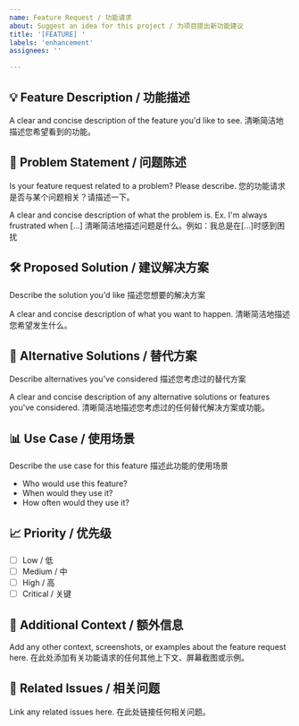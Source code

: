 ```yaml
---
name: Feature Request / 功能请求
about: Suggest an idea for this project / 为项目提出新功能建议
title: '[FEATURE] '
labels: 'enhancement'
assignees: ''

---
```


## 💡 Feature Description / 功能描述

A clear and concise description of the feature you'd like to see.
清晰简洁地描述您希望看到的功能。

## 🎯 Problem Statement / 问题陈述

Is your feature request related to a problem? Please describe.
您的功能请求是否与某个问题相关？请描述一下。

A clear and concise description of what the problem is. Ex. I'm always frustrated when [...]
清晰简洁地描述问题是什么。例如：我总是在[...]时感到困扰

## 🛠️ Proposed Solution / 建议解决方案

Describe the solution you'd like
描述您想要的解决方案

A clear and concise description of what you want to happen.
清晰简洁地描述您希望发生什么。

## 🔀 Alternative Solutions / 替代方案

Describe alternatives you've considered
描述您考虑过的替代方案

A clear and concise description of any alternative solutions or features you've considered.
清晰简洁地描述您考虑过的任何替代解决方案或功能。

## 📊 Use Case / 使用场景

Describe the use case for this feature
描述此功能的使用场景

- Who would use this feature?
- When would they use it?
- How often would they use it?

## 📈 Priority / 优先级

- [ ] Low / 低
- [ ] Medium / 中
- [ ] High / 高
- [ ] Critical / 关键

## 📝 Additional Context / 额外信息

Add any other context, screenshots, or examples about the feature request here.
在此处添加有关功能请求的任何其他上下文、屏幕截图或示例。

## 🔗 Related Issues / 相关问题

Link any related issues here.
在此处链接任何相关问题。
